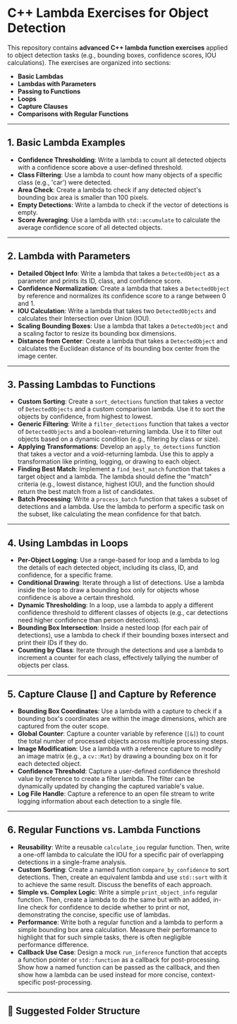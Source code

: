 # C++ Lambda Exercises for Object Detection


This repository contains **advanced C++ lambda function exercises** applied to object detection tasks (e.g., bounding boxes, confidence scores, IOU calculations). 
The exercises are organized into sections:  

- **Basic Lambdas**  
- **Lambdas with Parameters**  
- **Passing to Functions**  
- **Loops**  
- **Capture Clauses**  
- **Comparisons with Regular Functions**

---

## 1. Basic Lambda Examples
- **Confidence Thresholding**: Write a lambda to count all detected objects with a confidence score above a user-defined threshold.  
- **Class Filtering**: Use a lambda to count how many objects of a specific class (e.g., 'car') were detected.  
- **Area Check**: Create a lambda to check if any detected object's bounding box area is smaller than 100 pixels.  
- **Empty Detections**: Write a lambda to check if the vector of detections is empty.  
- **Score Averaging**: Use a lambda with `std::accumulate` to calculate the average confidence score of all detected objects.  

---

## 2. Lambda with Parameters
- **Detailed Object Info**: Write a lambda that takes a `DetectedObject` as a parameter and prints its ID, class, and confidence score.  
- **Confidence Normalization**: Create a lambda that takes a `DetectedObject` by reference and normalizes its confidence score to a range between 0 and 1.  
- **IOU Calculation**: Write a lambda that takes two `DetectedObjects` and calculates their Intersection over Union (IOU).  
- **Scaling Bounding Boxes**: Use a lambda that takes a `DetectedObject` and a scaling factor to resize its bounding box dimensions.  
- **Distance from Center**: Create a lambda that takes a `DetectedObject` and calculates the Euclidean distance of its bounding box center from the image center.  

---

## 3. Passing Lambdas to Functions
- **Custom Sorting**: Create a `sort_detections` function that takes a vector of `DetectedObjects` and a custom comparison lambda. Use it to sort the objects by confidence, from highest to lowest.  
- **Generic Filtering**: Write a `filter_detections` function that takes a vector of `DetectedObjects` and a boolean-returning lambda. Use it to filter out objects based on a dynamic condition (e.g., filtering by class or size).  
- **Applying Transformations**: Develop an `apply_to_detections` function that takes a vector and a void-returning lambda. Use this to apply a transformation like printing, logging, or drawing to each object.  
- **Finding Best Match**: Implement a `find_best_match` function that takes a target object and a lambda. The lambda should define the "match" criteria (e.g., lowest distance, highest IOU), and the function should return the best match from a list of candidates.  
- **Batch Processing**: Write a `process_batch` function that takes a subset of detections and a lambda. Use the lambda to perform a specific task on the subset, like calculating the mean confidence for that batch.  

---

## 4. Using Lambdas in Loops
- **Per-Object Logging**: Use a range-based for loop and a lambda to log the details of each detected object, including its class, ID, and confidence, for a specific frame.  
- **Conditional Drawing**: Iterate through a list of detections. Use a lambda inside the loop to draw a bounding box only for objects whose confidence is above a certain threshold.  
- **Dynamic Thresholding**: In a loop, use a lambda to apply a different confidence threshold to different classes of objects (e.g., car detections need higher confidence than person detections).  
- **Bounding Box Intersection**: Inside a nested loop (for each pair of detections), use a lambda to check if their bounding boxes intersect and print their IDs if they do.  
- **Counting by Class**: Iterate through the detections and use a lambda to increment a counter for each class, effectively tallying the number of objects per class.  

---

## 5. Capture Clause [] and Capture by Reference
- **Bounding Box Coordinates**: Use a lambda with a capture to check if a bounding box's coordinates are within the image dimensions, which are captured from the outer scope.  
- **Global Counter**: Capture a counter variable by reference (`[&]`) to count the total number of processed objects across multiple processing steps.  
- **Image Modification**: Use a lambda with a reference capture to modify an image matrix (e.g., a `cv::Mat`) by drawing a bounding box on it for each detected object.  
- **Confidence Threshold**: Capture a user-defined confidence threshold value by reference to create a filter lambda. The filter can be dynamically updated by changing the captured variable's value.  
- **Log File Handle**: Capture a reference to an open file stream to write logging information about each detection to a single file.  

---

## 6. Regular Functions vs. Lambda Functions
- **Reusability**: Write a reusable `calculate_iou` regular function. Then, write a one-off lambda to calculate the IOU for a specific pair of overlapping detections in a single-frame analysis.  
- **Custom Sorting**: Create a named function `compare_by_confidence` to sort detections. Then, create an equivalent lambda and use `std::sort` with it to achieve the same result. Discuss the benefits of each approach.  
- **Simple vs. Complex Logic**: Write a simple `print_object_info` regular function. Then, create a lambda to do the same but with an added, in-line check for confidence to decide whether to print or not, demonstrating the concise, specific use of lambdas.  
- **Performance**: Write both a regular function and a lambda to perform a simple bounding box area calculation. Measure their performance to highlight that for such simple tasks, there is often negligible performance difference.  
- **Callback Use Case**: Design a mock `run_inference` function that accepts a function pointer or `std::function` as a callback for post-processing. Show how a named function can be passed as the callback, and then show how a lambda can be used instead for more concise, context-specific post-processing.  

---

## 📂 Suggested Folder Structure


